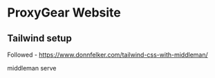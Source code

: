 # ProxyGear Website

## Tailwind setup

Followed - https://www.donnfelker.com/tailwind-css-with-middleman/

middleman serve